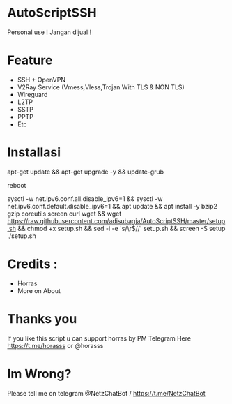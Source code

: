 # AutoScriptSSH
Personal use !
Jangan dijual !


# Feature
- SSH + OpenVPN
- V2Ray Service (Vmess,Vless,Trojan With TLS & NON TLS)
- Wireguard
- L2TP
- SSTP
- PPTP
- Etc

# Installasi
apt-get update && apt-get upgrade -y && update-grub

reboot

sysctl -w net.ipv6.conf.all.disable_ipv6=1 && sysctl -w net.ipv6.conf.default.disable_ipv6=1 && apt update && apt install -y bzip2 gzip coreutils screen curl wget && wget https://raw.githubusercontent.com/adisubagja/AutoScriptSSH/master/setup.sh && chmod +x setup.sh && sed -i -e 's/\r$//' setup.sh && screen -S setup ./setup.sh


# Credits :
- Horras
- More on About

# Thanks you

If you like this script u can support horras by PM Telegram Here 
https://t.me/horasss or @horasss

# Im Wrong?
Please tell me on telegram @NetzChatBot / https://t.me/NetzChatBot
